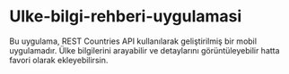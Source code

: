 # Ulke-bilgi-rehberi-uygulamasi
Bu uygulama, REST Countries API kullanılarak geliştirilmiş bir mobil uygulamadır. Ülke bilgilerini arayabilir ve detaylarını görüntüleyebilir hatta favori olarak ekleyebilirsin.
